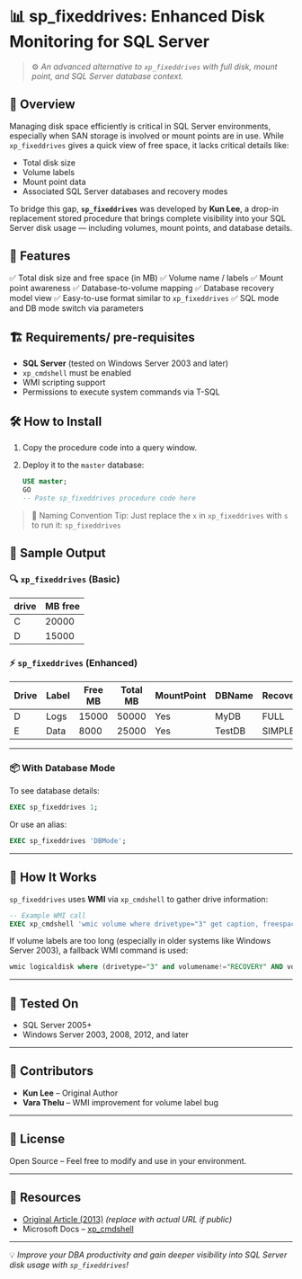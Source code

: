# 📊 sp\_fixeddrives: Enhanced Disk Monitoring for SQL Server

> ⚙️ *An advanced alternative to `xp_fixeddrives` with full disk, mount point, and SQL Server database context.*

## 📌 Overview

Managing disk space efficiently is critical in SQL Server environments, especially when SAN storage is involved or mount points are in use. While `xp_fixeddrives` gives a quick view of free space, it lacks critical details like:

* Total disk size
* Volume labels
* Mount point data
* Associated SQL Server databases and recovery modes

To bridge this gap, **`sp_fixeddrives`** was developed by **Kun Lee**, a drop-in replacement stored procedure that brings complete visibility into your SQL Server disk usage — including volumes, mount points, and database details.

## 🚀 Features

✅ Total disk size and free space (in MB)
✅ Volume name / labels
✅ Mount point awareness
✅ Database-to-volume mapping
✅ Database recovery model view
✅ Easy-to-use format similar to `xp_fixeddrives`
✅ SQL mode and DB mode switch via parameters

## 🏗 Requirements/ pre-requisites

* **SQL Server** (tested on Windows Server 2003 and later)
* `xp_cmdshell` must be enabled
* WMI scripting support
* Permissions to execute system commands via T-SQL

## 🛠 How to Install

1. Copy the procedure code into a query window.
2. Deploy it to the `master` database:

   ```sql
   USE master;
   GO
   -- Paste sp_fixeddrives procedure code here
   ```

> 🧠 Naming Convention Tip: Just replace the `x` in `xp_fixeddrives` with `s` to run it: `sp_fixeddrives`

## 📎 Sample Output

### 🔍 `xp_fixeddrives` (Basic)

| drive | MB free |
| ----- | ------- |
| C     | 20000   |
| D     | 15000   |

### ⚡ `sp_fixeddrives` (Enhanced)

| Drive | Label | Free MB | Total MB | MountPoint | DBName | RecoveryModel |
| ----- | ----- | ------- | -------- | ---------- | ------ | ------------- |
| D     | Logs  | 15000   | 50000    | Yes        | MyDB   | FULL          |
| E     | Data  | 8000    | 25000    | Yes        | TestDB | SIMPLE        |

---

### 📦 With Database Mode

To see database details:

```sql
EXEC sp_fixeddrives 1;
```

Or use an alias:

```sql
EXEC sp_fixeddrives 'DBMode';
```

---

## 🧾 How It Works

`sp_fixeddrives` uses **WMI** via `xp_cmdshell` to gather drive information:

```sql
-- Example WMI call
EXEC xp_cmdshell 'wmic volume where drivetype="3" get caption, freespace, capacity, label'
```

If volume labels are too long (especially in older systems like Windows Server 2003), a fallback WMI command is used:

```sql
wmic logicaldisk where (drivetype="3" and volumename!="RECOVERY" AND volumename!="System Reserved") get deviceid,volumename /Format:csv
```

---

## 🧪 Tested On

* SQL Server 2005+
* Windows Server 2003, 2008, 2012, and later

---

## 🤝 Contributors

* **Kun Lee** – Original Author
* **Vara Thelu** – WMI improvement for volume label bug

---

## 📁 License

Open Source – Feel free to modify and use in your environment.

---

## 🔗 Resources

* [Original Article (2013)](https://www.mssqltips.com/sqlservertip/XXXX/enhanced-xp-fixeddrives-in-sql-server/) *(replace with actual URL if public)*
* Microsoft Docs – [xp\_cmdshell](https://learn.microsoft.com/en-us/sql/relational-databases/system-stored-procedures/xp-cmdshell-transact-sql)

---

💡 *Improve your DBA productivity and gain deeper visibility into SQL Server disk usage with `sp_fixeddrives`!*
